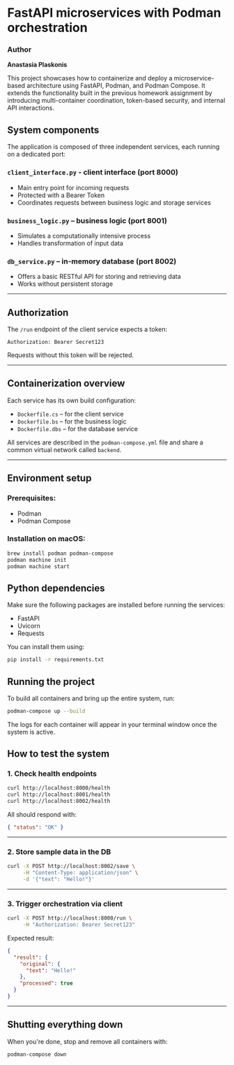 # FastAPI microservices with Podman orchestration

### Author
**Anastasia Plaskonis**

This project showcases how to containerize and deploy a microservice-based architecture using FastAPI, Podman, and Podman Compose. It extends the functionality built in the previous homework assignment by introducing multi-container coordination, token-based security, and internal API interactions.

## System components

The application is composed of three independent services, each running on a dedicated port:

### `client_interface.py` - client interface (port 8000)
- Main entry point for incoming requests
- Protected with a Bearer Token
- Coordinates requests between business logic and storage services

### `business_logic.py` – business logic (port 8001)
- Simulates a computationally intensive process
- Handles transformation of input data

### `db_service.py` – in-memory database (port 8002)
- Offers a basic RESTful API for storing and retrieving data
- Works without persistent storage

---

## Authorization

The `/run` endpoint of the client service expects a token:
```
Authorization: Bearer Secret123
```

Requests without this token will be rejected.

---

## Containerization overview

Each service has its own build configuration:

- `Dockerfile.cs` – for the client service
- `Dockerfile.bs` – for the business logic
- `Dockerfile.dbs` – for the database service

All services are described in the `podman-compose.yml` file and share a common virtual network called `backend`.

---

## Environment setup

### Prerequisites:
- Podman
- Podman Compose

### Installation on macOS:

```bash
brew install podman podman-compose
podman machine init
podman machine start
```

## Python dependencies

Make sure the following packages are installed before running the services:

- FastAPI
- Uvicorn
- Requests

You can install them using:

```bash
pip install -r requirements.txt
```

## Running the project

To build all containers and bring up the entire system, run:

```bash
podman-compose up --build
```

The logs for each container will appear in your terminal window once the system is active.

## How to test the system

### 1. Check health endpoints

```bash
curl http://localhost:8000/health
curl http://localhost:8001/health
curl http://localhost:8002/health
```

All should respond with:

```json
{ "status": "OK" }
```

---

### 2. Store sample data in the DB

```bash
curl -X POST http://localhost:8002/save \
     -H "Content-Type: application/json" \
     -d '{"text": "Hello!"}'
```

---

### 3. Trigger orchestration via client

```bash
curl -X POST http://localhost:8000/run \
     -H "Authorization: Bearer Secret123"
```

Expected result:

```json
{
  "result": {
    "original": {
      "text": "Hello!"
    },
    "processed": true
  }
}
```

---

## Shutting everything down

When you're done, stop and remove all containers with:

```bash
podman-compose down
```